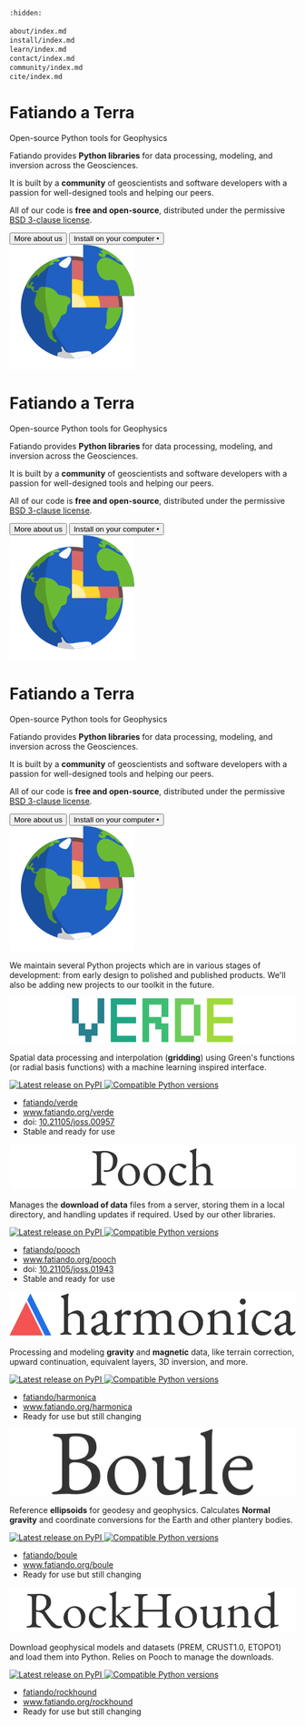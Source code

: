 ```{title} Home
```

```{toctree}
:hidden:

about/index.md
install/index.md
learn/index.md
contact/index.md
community/index.md
cite/index.md
```

<div class="container-fluid banner">
<div class="container page-content">
<div class="row align-items-center gx-5">
<div class="col-sm-8">

# Fatiando a Terra

<p class="banner-description">Open-source Python tools for Geophysics</p>

Fatiando provides **Python libraries** for data processing, modeling, and
inversion across the Geosciences.

It is built by a **community** of geoscientists and software developers with
a passion for well-designed tools and helping our peers.

All of our code is **free and open-source**, distributed under the permissive
[BSD 3-clause license][bsd].

<div class="mt-5">
  <a href="/about"><button type="button" class="btn btn-primary mb-3 me-3">
  More about us
  </button></a>
  <a href="/install"><button type="button" class="btn btn-light mb-3">
  Install on your computer
  <span class="bullet-separator">&bull;</span>
  <i class="fab fa-linux"></i>
  <i class="fab fa-apple"></i>
  <i class="fab fa-windows"></i>
  </button></a>
</div>

</div> <!-- column -->
<div class="col-sm-4 order-sm-first">
  <img class="banner-logo mx-auto d-block" src="_static/fatiando-logo.svg">
</div>
</div> <!-- row -->
</div> <!-- container -->
</div> <!-- container-fluid -->

<div class="container-fluid section background-1">
<div class="container">

<div class="row align-items-center gx-5">
<div class="col-sm-8">

# Fatiando a Terra

<p class="banner-description">Open-source Python tools for Geophysics</p>

Fatiando provides **Python libraries** for data processing, modeling, and
inversion across the Geosciences.

It is built by a **community** of geoscientists and software developers with
a passion for well-designed tools and helping our peers.

All of our code is **free and open-source**, distributed under the permissive
[BSD 3-clause license][bsd].

<div class="mt-5">
<a href="/about"><button type="button" class="btn btn-primary mb-3 me-3">More about us</button></a>
<a href="/install"><button type="button" class="btn btn-light mb-3">
Install on your computer
        <span class="bullet-separator">&bull;</span>
<i class="fab fa-linux"></i>
<i class="fab fa-apple"></i>
<i class="fab fa-windows"></i>
</button></a>
</div>

</div>
<div class="col-sm-4 order-sm-first">
  <img class="banner-logo mx-auto d-block" src="_static/fatiando-logo.svg">
</div>
</div>
</div>

</div>
</div>

<div class="container-fluid section background-2">
<div class="container">

<div class="row align-items-center gx-5">
<div class="col-sm-8">

# Fatiando a Terra

<p class="banner-description">Open-source Python tools for Geophysics</p>

Fatiando provides **Python libraries** for data processing, modeling, and
inversion across the Geosciences.

It is built by a **community** of geoscientists and software developers with
a passion for well-designed tools and helping our peers.

All of our code is **free and open-source**, distributed under the permissive
[BSD 3-clause license][bsd].

<div class="mt-5">
<a href="/about"><button type="button" class="btn btn-primary mb-3 me-3">More about us</button></a>
<a href="/install"><button type="button" class="btn btn-light mb-3">
Install on your computer
        <span class="bullet-separator">&bull;</span>
<i class="fab fa-linux"></i>
<i class="fab fa-apple"></i>
<i class="fab fa-windows"></i>
</button></a>
</div>

</div>
<div class="col-sm-4 order-sm-first">
  <img class="banner-logo mx-auto d-block" src="_static/fatiando-logo.svg">
</div>
</div>
</div>

</div>
</div>

We maintain several Python projects which are in various stages of development:
from early design to polished and published products. We'll also be adding new
projects to our toolkit in the future.

<div class="row">
  <div class="col-sm-6 project">
     <a href="http://www.fatiando.org/verde">
        <img class="project-logo center-block" src="_static/verde-logo.svg">
     </a>
     <p>
     Spatial data processing and interpolation (<b>gridding</b>) using
     Green's functions (or radial basis functions) with a
     machine learning inspired interface.
     </p>
     <a href="https://pypi.python.org/pypi/verde">
     <img src="https://img.shields.io/pypi/v/verde.svg?style=flat-square"
          alt="Latest release on PyPI">
     </a>
     <a href="https://pypi.python.org/pypi/verde">
     <img src="https://img.shields.io/pypi/pyversions/verde.svg?style=flat-square"
          alt="Compatible Python versions">
     </a>
     <ul class="fa-ul project-icons">
        <li><i class="fa-li fab fa-github fa-fw" title="Github repository"></i>
           <a href="https://github.com/fatiando/verde">fatiando/verde</a>
        </li>
        <li><i class="fa-li fa fa-book fa-fw" title="Documentation"></i>
           <a href="http://www.fatiando.org/verde">www.fatiando.org/verde</a>
        </li>
        <li><i class="fa-li fas fa-bookmark fa-fw" title="Publication"></i>
           doi: <a href="https://doi.org/10.21105/joss.00957">10.21105/joss.00957</a>
        </li>
        <li><i class="fa-li fa fa-check fa-fw" style="color: green" title="Project status"></i>
           Stable and ready for use
        </li>
     </ul>
  </div>
  <div class="col-sm-6 project">
     <a href="http://www.fatiando.org/pooch">
        <img class="project-logo center-block" src="_static/pooch-logo.svg">
     </a>
     <p>
     Manages the <b>download of data</b> files from a server, storing them
     in a local directory, and handling updates if required. Used by our
     other libraries.
     </p>
     <a href="https://pypi.python.org/pypi/pooch">
     <img src="https://img.shields.io/pypi/v/pooch.svg?style=flat-square"
          alt="Latest release on PyPI">
     </a>
     <a href="https://pypi.python.org/pypi/pooch">
     <img src="https://img.shields.io/pypi/pyversions/pooch.svg?style=flat-square"
          alt="Compatible Python versions">
     </a>
     <ul class="fa-ul project-icons">
        <li><i class="fa-li fab fa-github fa-fw" title="Github repository"></i>
           <a href="https://github.com/fatiando/pooch">fatiando/pooch</a>
        </li>
        <li><i class="fa-li fa fa-book fa-fw" title="Documentation"></i>
           <a href="http://www.fatiando.org/pooch">www.fatiando.org/pooch</a>
        </li>
        <li><i class="fa-li fas fa-bookmark fa-fw" title="Publication"></i>
           doi: <a href="https://doi.org/10.21105/joss.01943">10.21105/joss.01943</a>
        </li>
        <li><i class="fa-li fa fa-check fa-fw" style="color: green" title="Project status"></i>
           Stable and ready for use
        </li>
     </ul>
  </div>
</div>
<div class="row">
  <div class="col-sm-6 project">
     <a href="http://www.fatiando.org/harmonica">
        <img class="project-logo center-block" src="_static/harmonica-logo.svg">
     </a>
     <p>
     Processing and modeling <b>gravity</b> and <b>magnetic</b> data, like terrain
     correction, upward continuation, equivalent layers, 3D inversion, and more.
     </p>
     <a href="https://pypi.python.org/pypi/harmonica">
     <img src="https://img.shields.io/pypi/v/harmonica.svg?style=flat-square"
          alt="Latest release on PyPI">
     </a>
     <a href="https://pypi.python.org/pypi/harmonica">
     <img src="https://img.shields.io/pypi/pyversions/harmonica.svg?style=flat-square"
          alt="Compatible Python versions">
     </a>
     <ul class="fa-ul project-icons">
        <li><i class="fa-li fab fa-github fa-fw" title="Github repository"></i>
           <a href="https://github.com/fatiando/harmonica">fatiando/harmonica</a>
        </li>
        <li><i class="fa-li fa fa-book fa-fw" title="Documentation"></i>
           <a href="http://www.fatiando.org/harmonica">www.fatiando.org/harmonica</a>
        </li>
        <li><i class="fa-li fa fa-sync-alt fa-fw" style="color: green" title="Project status"></i>
           Ready for use but still changing
        </li>
     </ul>
  </div>
  <div class="col-sm-6 project">
     <a href="http://www.fatiando.org/boule">
        <img class="project-logo center-block" src="_static/boule-logo.svg">
     </a>
     <p>
     Reference <b>ellipsoids</b> for geodesy and geophysics. Calculates
     <b>Normal gravity</b> and coordinate conversions for the Earth and
     other plantery bodies.
     </p>
     <a href="https://pypi.python.org/pypi/boule">
     <img src="https://img.shields.io/pypi/v/boule.svg?style=flat-square"
          alt="Latest release on PyPI">
     </a>
     <a href="https://pypi.python.org/pypi/boule">
     <img src="https://img.shields.io/pypi/pyversions/boule.svg?style=flat-square"
          alt="Compatible Python versions">
     </a>
     <ul class="fa-ul project-icons">
        <li><i class="fa-li fab fa-github fa-fw" title="Github repository"></i>
           <a href="https://github.com/fatiando/boule">fatiando/boule</a>
        </li>
        <li><i class="fa-li fa fa-book fa-fw" title="Documentation"></i>
           <a href="http://www.fatiando.org/boule">www.fatiando.org/boule</a>
        </li>
        <li><i class="fa-li fa fa-sync-alt fa-fw" style="color: green" title="Project status"></i>
           Ready for use but still changing
        </li>
     </ul>
  </div>
</div>
<div class="row">
  <div class="col-sm-6 project">
     <a href="http://www.fatiando.org/rockhound">
        <img class="project-logo center-block" src="_static/rockhound-logo.svg">
     </a>
     <p>
     Download geophysical models and datasets (PREM, CRUST1.0, ETOPO1) and load them
     into Python. Relies on Pooch to manage the downloads.
     </p>
     <a href="https://pypi.python.org/pypi/rockhound">
     <img src="https://img.shields.io/pypi/v/rockhound.svg?style=flat-square"
          alt="Latest release on PyPI">
     </a>
     <a href="https://pypi.python.org/pypi/rockhound">
     <img src="https://img.shields.io/pypi/pyversions/rockhound.svg?style=flat-square"
          alt="Compatible Python versions">
     </a>
     <ul class="fa-ul project-icons">
        <li><i class="fa-li fab fa-github fa-fw" title="Github repository"></i>
           <a href="https://github.com/fatiando/rockhound">fatiando/rockhound</a>
        </li>
        <li><i class="fa-li fa fa-book fa-fw" title="Documentation"></i>
           <a href="http://www.fatiando.org/rockhound">www.fatiando.org/rockhound</a>
        </li>
        <li><i class="fa-li fa fa-sync-alt fa-fw" style="color: green" title="Project status"></i>
           Ready for use but still changing
        </li>
     </ul>
  </div>
  <div class="col-sm-6 project">
  </div>
</div>


[bsd]: https://opensource.org/licenses/BSD-3-Clause

